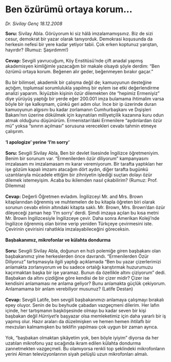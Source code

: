 # Ben özürümü ortaya korum...

*Dr. Sivilay Genç 18.12.2008*

<div class="taraf_structure_2col_1zq">
<div class="margen_n">



 <p><b>Soru:</b> Sivilay Abla. Görüyorum ki siz hâlâ imzalamamışsınız. Biz de sizi cesur, demokrat bir yazar olarak tanıyorduk. Demokrasi koşusunda da herkesin nefesi bir yere kadar yetiyor tabii. Çok erken koptunuz yarıştan, hayırdır? (Rumuz: Şaşırdımm!)<b> <br/><br/>Cevap:</b> Sevgili yavrucuğum, Köy Enstitüsü’nde çift anadal yapmış akademisyen kimliğimle yazacağım bir makale olsaydı şöyle derdim: “Ben özrümü ortaya korum. Beğenen alır geder, beğenmeyen bırakır gaçar.” <br/><br/>Bu bir bilimsel, akademik bir çalışma değil de; kamuoyunun desteğine açtığım, toplumsal sorumlulukla yapılmış bir eylem ise etki değerlendirme analizi yaparım. İkiyüzbin kişinin özür dilemekten öte “hepimiz Ermeniyiz” diye yürüyüş yaptığı bir yerde eğer 200.001 imza bulamama ihtimalim varsa böyle bir işe kalkışmam, çünkü geri adım olur. İnce bir ip üzerinde duran kamuoyunun algısını bu kadar zorlamanın Cumhurbaşkanı ve Dışişleri Bakanı’nın üzerine dökülmek için kaynatılan milliyetçilik kazanına kuru odun atmak olduğunu düşünürüm. Ermenistan’daki Ermenilere “aydınlardan özür mü” yoksa “sınırın açılması” sorusuna verecekleri cevabı tahmin etmeye çalışırım. <b><br/><br/>‘I apologize’ yerine ‘I’m sorry’ <br/><br/>Soru:</b> Sevgili Sivilay Abla, Ben bir devlet lisesinde İngilizce öğretmeniyim. Benim bir sorunum var. “Ermenilerden özür diliyorum” kampanyasını imzalasam mı imzalamasam mı karar veremiyorum. Bir tarafta yaptıkları her işe gözüm kapalı imzamı atacağım dört aydın, diğer tarafta bugünkü uzantılarıyla mücadele ettiğim bir zihniyetin işlediği suçtan dolayı özür dilemek istemeyişim. Acaba bu ikilemden nasıl çıkabilirim? (Rumuz: Prof. Dilemma)<b> <br/><br/>Cevap:</b> Değerli Öğretmen evladım. İngilizceyi Mr. and Mrs. Brown kitaplarından öğrenmiş ve muhtemelen de bu kitapla öğreten biri olarak sorunun cevabı elinin altındaki kitapta saklı. Mr. Brown, Mrs. Brown’dan özür dileyeceği zaman hep ‘I’m sorry’ derdi. Şimdi imzaya açılan bu kısa metni Mr. Brown İngilizcesiyle İngilizceye çevir. Daha sonra Amerikan Koleji’nde İngilizce öğrenmiş olan birine verip yeniden Türkçeye çevirmesini iste. Çevirinin çevirisini rahatlıkla imzalayabileceğini göreceksin. <b><br/><br/>Başbakanımız, mikrofonlar ve külahta dondurma <br/><br/>Soru:</b> Sevgili Sivilay Abla, doğunun en hızlı polemiğe giren başbakanı olan başbakanımız yine herkeslerden önce davrandı. “Ermenilerden Özür Diliyoruz” tartışmasıyla ilgili yaptığı açıklamada “Ben bu yazar çizerlerimizi anlamakta zorlanıyorum<b> </b>ve bu sadece ortalığı karıştırmak huzurumuzu kaçırmaktan başka bir işe yaramaz. Bunun da özellikle altını çiziyorum” dedi. Başbakan da altını çizdiğine göre kendisi de bir çizer midir? Çizer ise kendisini anlamaması ne anlama geliyor? Bunu anlamakta güçlük çekiyorum. Anlamamama bir anlam verebiliyor musunuz? (Latife Destan)<b> <br/><br/>Cevap:</b> Sevgili Latife, ben sevgili başbakanımızı anlamaya çalışmayı bırakalı epey oluyor. Senin de bu beyhude çabadan vazgeçmeni dilerim. Her lafın içinde, her tartışmanın başköşesinde olmayı bu kadar seven bir kişi başbakan değil <i>Hürriyet</i>’e başyazar olsa memleketimiz için daha yararlı bir iş yapmış olur. Hazır araları da düzelmişken ve hemen hemen ihtilaflı bir mevzuları kalmamışken bu teklifin yapılması çok uygun bir zaman ayrıca. <br/><br/>Yok, “başbakan olmaktan şikâyetim yok, ben böyle iyiyim” diyorsa da her uzatılan mikrofonu yaz sıcağında ikram edilen külahta dondurma zannetmekten vazgeçmeli. Bu olamıyorsa renkli top şeklindeki mikrofonların yerini Alman televizyonlarının siyah pelüşlü uzun mikrofonları almalı. </p>
<br/>
<br/>
<br/>



<br/>


<div id="taraf_not">
</div>

</div>


</div>
